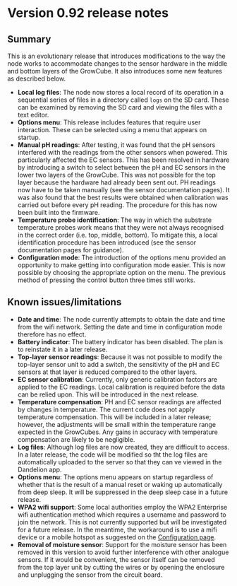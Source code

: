 # Version 0.92 release notes

## Summary

This is an evolutionary release that introduces modifications to the way the node works
to accommodate changes to the sensor hardware in the middle and bottom layers of the 
GrowCube. It also introduces some new features as described below.

* **Local log files**: The node now stores a local record of its operation in a sequential
series of files in a directory called `logs` on the SD card. These can be examined by removing 
the SD card and viewing the files with a text editor. 
* **Options menu**: This release includes features that require user interaction. These can 
be selected using a menu that appears on startup.
* **Manual pH readings**: After testing, it was found that the pH sensors interfered with the 
readings from the other sensors when powered. This particularly affected the EC sensors. This
has been resolved in hardware by introducing a switch to select between the pH and EC sensors 
in the lower two layers of the GrowCube. This was not possible for the top layer because the
hardware had already been sent out. PH readings now have to be taken manually (see the sensor
documentation pages). It was also found that the best results were obtained when calibration
was carried out before every pH reading. The procedure for this has now been built into the 
firmware.
* **Temperature probe identification**: The way in which the substrate temperature probes work
means that they were not always recognised in the correct order (i.e. top, middle, bottom). To
mitigate this, a local identification procedure has been introduced (see the sensor
documentation pages for guidance).
* **Configuration mode**: The introduction of the options menu provided an opportunity to 
make getting into configuration mode easier. This is now possible by choosing the appropriate
option on the menu. The previous method of pressing the control button three times still works.


## Known issues/limitations

* **Date and time**: The node currently attempts to obtain the date and time from the wifi network. 
Setting the date and time in configuration mode therefore has no effect.
* **Battery indicator**: The battery indicator has been disabled. The plan is to reinstate it
in a later release.
* **Top-layer sensor readings**: Because it was not possible to modify the top-layer sensor
unit to add a switch, the sensitivity of the pH and EC sensors at that layer is reduced 
compared to the other layers. 
* **EC sensor calibration**: Currently, only generic calibration factors are applied to the EC 
readings. Local  calibration is required before the data can be relied upon. This will be 
introduced in the next release.
* **Temperature compensation**: PH and EC sensor readings are affected by changes in temperature.
The current code does not apply temperature compensation. This will be included in a later release;
however, the adjustments will be small within the temperature range expected in the GrowCubes. Any
gains in accuracy with temperature compensation are likely to be negligible.
* **Log files**: Although log files are now created, they are difficult to access. In a later
release, the code will be modified so tht the log files are automatically uploaded to the server
so that they can ve viewed in the Dandelion app.
* **Options menu**: The options menu appears on startup regardless of whether that is the result
of a manual reset or waking up automatically from deep sleep. It will be suppressed in the deep
sleep case in a future release.
* **WPA2 wifi support**: Some local authorities employ the WPA2 Enterprise wifi authentication
method which requires a username and password to join the network. This is not currently
supported but will be investigated for a future release. In the meantime, the workaround is to
use a mifi device or a mobile hotspot as suggested on the [Configuration page](../config.md).
* **Removal of moisture sensor**: Support for the moisture sensor has been removed in this version
to avoid further interference with other analogue sensors. If it would be convenient, the 
sensor itself can be removed from the top layer unit by cutting the wires or by opening the 
enclosure and unplugging the sensor from the circuit board.

